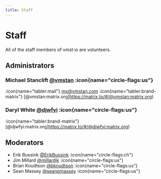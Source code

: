 ```yaml
---
title: Staff
---
```


# Staff

All of the staff members of vmst·io are volunteers.

## Administrators

### Michael Stanclift <a rel="me" href="https://vmst.io/@vmstan">@vmstan</a> :icon{name="circle-flags:us"} 

:icon{name="tabler:mail"} [mx@vmstan.com](mailto:mx@vmstan.com)
:icon{name="tabler:brand-matrix"} [@vmstan:matrix.org]https://matrix.to/#/@vmstan:matrix.org)

### Daryl White <a rel="me" href="https://vmst.io/@djwfyi">@djwfyi</a> :icon{name="circle-flags:us"}

:icon{name="tabler:brand-matrix"} [@djwfyi:matrix.org]https://matrix.to/#/@djwfyi:matrix.org)

## Moderators

* Erik Bussink <a rel="me" href="https://vmst.io/@ErikBussink">@ErikBussink</a> :icon{name="circle-flags:ch"}
* Jim Millard <a rel="me" href="https://vmst.io/@millardjk">@millardjk</a> :icon{name="circle-flags:us"} 
* Brian Knudtson <a rel="me" href="https://vmst.io/@bknudtson">@bknudtson</a> :icon{name="circle-flags:us"} 
* Sean Massey <a rel="me" href="https://vmst.io/@seanpmassey">@seanpmassey</a> :icon{name="circle-flags:us"} 